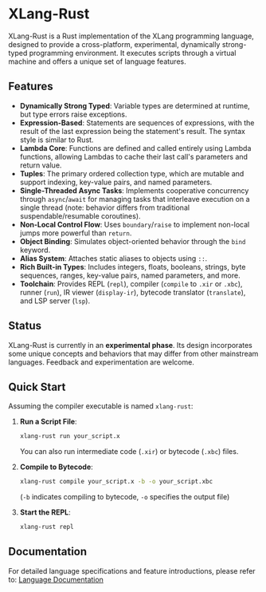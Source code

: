 # XLang-Rust

XLang-Rust is a Rust implementation of the XLang programming language, designed to provide a cross-platform, experimental, dynamically strong-typed programming environment. It executes scripts through a virtual machine and offers a unique set of language features.

## Features

*   **Dynamically Strong Typed**: Variable types are determined at runtime, but type errors raise exceptions.
*   **Expression-Based**: Statements are sequences of expressions, with the result of the last expression being the statement's result. The syntax style is similar to Rust.
*   **Lambda Core**: Functions are defined and called entirely using Lambda functions, allowing Lambdas to cache their last call's parameters and return value.
*   **Tuples**: The primary ordered collection type, which are mutable and support indexing, key-value pairs, and named parameters.
*   **Single-Threaded Async Tasks**: Implements cooperative concurrency through `async`/`await` for managing tasks that interleave execution on a single thread (note: behavior differs from traditional suspendable/resumable coroutines).
*   **Non-Local Control Flow**: Uses `boundary`/`raise` to implement non-local jumps more powerful than `return`.
*   **Object Binding**: Simulates object-oriented behavior through the `bind` keyword.
*   **Alias System**: Attaches static aliases to objects using `::`.
*   **Rich Built-in Types**: Includes integers, floats, booleans, strings, byte sequences, ranges, key-value pairs, named parameters, and more.
*   **Toolchain**: Provides REPL (`repl`), compiler (`compile` to `.xir` or `.xbc`), runner (`run`), IR viewer (`display-ir`), bytecode translator (`translate`), and LSP server (`lsp`).

## Status

XLang-Rust is currently in an **experimental phase**. Its design incorporates some unique concepts and behaviors that may differ from other mainstream languages. Feedback and experimentation are welcome.

## Quick Start

Assuming the compiler executable is named `xlang-rust`:

1.  **Run a Script File**:
    ```bash
    xlang-rust run your_script.x
    ```
    You can also run intermediate code (`.xir`) or bytecode (`.xbc`) files.

2.  **Compile to Bytecode**:
    ```bash
    xlang-rust compile your_script.x -b -o your_script.xbc
    ```
    (`-b` indicates compiling to bytecode, `-o` specifies the output file)

3.  **Start the REPL**:
    ```bash
    xlang-rust repl
    ```

## Documentation

For detailed language specifications and feature introductions, please refer to: [Language Documentation](./doc/doc.pdf)